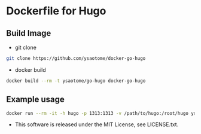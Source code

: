 Dockerfile for Hugo
=====

## Build Image

* git clone

```zsh
git clone https://github.com/ysaotome/docker-go-hugo
```

* docker build

```zsh
docker build --rm -t ysaotome/go-hugo docker-go-hugo
```

## Example usage

```zsh
docker run --rm -it -h hugo -p 1313:1313 -v /path/to/hugo:/root/hugo ysaotome/go-hugo zsh
```


* This software is released under the MIT License, see LICENSE.txt.


